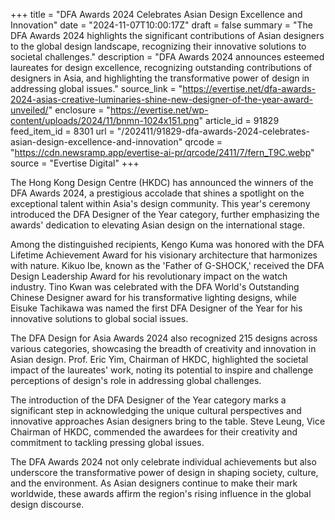 +++
title = "DFA Awards 2024 Celebrates Asian Design Excellence and Innovation"
date = "2024-11-07T10:00:17Z"
draft = false
summary = "The DFA Awards 2024 highlights the significant contributions of Asian designers to the global design landscape, recognizing their innovative solutions to societal challenges."
description = "DFA Awards 2024 announces esteemed laureates for design excellence, recognizing outstanding contributions of designers in Asia, and highlighting the transformative power of design in addressing global issues."
source_link = "https://evertise.net/dfa-awards-2024-asias-creative-luminaries-shine-new-designer-of-the-year-award-unveiled/"
enclosure = "https://evertise.net/wp-content/uploads/2024/11/bnmn-1024x151.png"
article_id = 91829
feed_item_id = 8301
url = "/202411/91829-dfa-awards-2024-celebrates-asian-design-excellence-and-innovation"
qrcode = "https://cdn.newsramp.app/evertise-ai-pr/qrcode/2411/7/fern_T9C.webp"
source = "Evertise Digital"
+++

<p>The Hong Kong Design Centre (HKDC) has announced the winners of the DFA Awards 2024, a prestigious accolade that shines a spotlight on the exceptional talent within Asia's design community. This year's ceremony introduced the DFA Designer of the Year category, further emphasizing the awards' dedication to elevating Asian design on the international stage.</p><p>Among the distinguished recipients, Kengo Kuma was honored with the DFA Lifetime Achievement Award for his visionary architecture that harmonizes with nature. Kikuo Ibe, known as the 'Father of G-SHOCK,' received the DFA Design Leadership Award for his revolutionary impact on the watch industry. Tino Kwan was celebrated with the DFA World's Outstanding Chinese Designer award for his transformative lighting designs, while Eisuke Tachikawa was named the first DFA Designer of the Year for his innovative solutions to global social issues.</p><p>The DFA Design for Asia Awards 2024 also recognized 215 designs across various categories, showcasing the breadth of creativity and innovation in Asian design. Prof. Eric Yim, Chairman of HKDC, highlighted the societal impact of the laureates' work, noting its potential to inspire and challenge perceptions of design's role in addressing global challenges.</p><p>The introduction of the DFA Designer of the Year category marks a significant step in acknowledging the unique cultural perspectives and innovative approaches Asian designers bring to the table. Steve Leung, Vice Chairman of HKDC, commended the awardees for their creativity and commitment to tackling pressing global issues.</p><p>The DFA Awards 2024 not only celebrate individual achievements but also underscore the transformative power of design in shaping society, culture, and the environment. As Asian designers continue to make their mark worldwide, these awards affirm the region's rising influence in the global design discourse.</p>